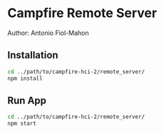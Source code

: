 # Campfire Remote Server

Author: Antonio Fiol-Mahon

## Installation
```bash
cd ../path/to/campfire-hci-2/remote_server/
npm install
```

## Run App
```bash
cd ../path/to/campfire-hci-2/remote_server/
npm start
```
